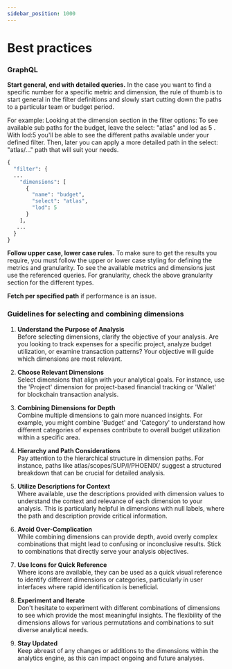 ```yaml
---
sidebar_position: 1000
---
```


# Best practices

### GraphQL

**Start general, end with detailed queries.** In the case you want to find a specific number for a specific metric and dimension, the rule of thumb is to start general in the filter definitions and slowly start cutting down the paths to a particular team or budget period.

For example: Looking at the dimension section in the filter options: To see available sub paths for the budget, leave the select: "atlas" and lod as 5 . With lod:5 you'll be able to see the different paths available under your defined filter. Then, later you can apply a more detailed path in the select: "atlas/..." path that will suit your needs.

```graphql
{
  "filter": {
  ...
    "dimensions": [
      {
        "name": "budget",
        "select": "atlas",
        "lod": 5
      }
    ],
   ...
  }
}
```

**Follow upper case, lower case rules.** To make sure to get the results you require, you must follow the upper or lower case styling for defining the metrics and granularity. To see the available metrics and dimensions just use the referenced queries. For granularity, check the above granularity section for the different types.

**Fetch per specified path** if performance is an issue.

### Guidelines for selecting and combining dimensions

1. **Understand the Purpose of Analysis**  
Before selecting dimensions, clarify the objective of your analysis. Are you looking to track expenses for a specific project, analyze budget utilization, or examine transaction patterns? Your objective will guide which dimensions are most relevant.

2. **Choose Relevant Dimensions**  
Select dimensions that align with your analytical goals. For instance, use the 'Project' dimension for project-based financial tracking or 'Wallet' for blockchain transaction analysis.

3. **Combining Dimensions for Depth**  
Combine multiple dimensions to gain more nuanced insights. For example, you might combine 'Budget' and 'Category' to understand how different categories of expenses contribute to overall budget utilization within a specific area.

4. **Hierarchy and Path Considerations**  
Pay attention to the hierarchical structure in dimension paths. For instance, paths like atlas/scopes/SUP/I/PHOENIX/ suggest a structured breakdown that can be crucial for detailed analysis.

5. **Utilize Descriptions for Context**  
Where available, use the descriptions provided with dimension values to understand the context and relevance of each dimension to your analysis. This is particularly helpful in dimensions with null labels, where the path and description provide critical information.

6. **Avoid Over-Complication**  
While combining dimensions can provide depth, avoid overly complex combinations that might lead to confusing or inconclusive results. Stick to combinations that directly serve your analysis objectives.

7. **Use Icons for Quick Reference**  
Where icons are available, they can be used as a quick visual reference to identify different dimensions or categories, particularly in user interfaces where rapid identification is beneficial.

8. **Experiment and Iterate**  
Don't hesitate to experiment with different combinations of dimensions to see which provide the most meaningful insights. The flexibility of the dimensions allows for various permutations and combinations to suit diverse analytical needs.

9. **Stay Updated**  
Keep abreast of any changes or additions to the dimensions within the analytics engine, as this can impact ongoing and future analyses.